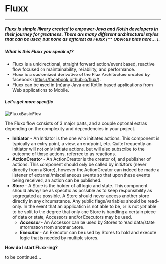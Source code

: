 # Fluxx

------

##### Fluxx is simple library created to empower Java and Kotlin developers in their journey for greatness. There are many different architectural styles that can be used, but none as efficient as Fluxx (** Obvious bias here... ). 



##### What is this Fluxx you speak of?

- Fluxx is a unidirectional, straight forward action/event based, reactive flow focused on maintainability, reliability, and performance. 
- Fluxx is a customized derivative of the Flux Architecture created by facebook (https://facebook.github.io/flux/). 
- Fluxx can be used in (m)any Java and Kotlin based applications from Web applications to Mobile.



##### Let's get more specific

![FluxxBasicFlow](https://github.com/ptmr3/fluxx/blob/master/FluxxBasicFlow.png)



The Fluxx flow consists of 3 major parts, and a couple optional extras depending on the complexity and dependencies in your project.

- **Initiator** - An Initiator is the one who initiates actions. This component is typically an entry point, a view, an endpoint, etc. Quite frequently an initiator will not only initiate actions, but will also subscribe to the outcome of those actions, referred to as reactions. 
- **ActionCreator** -  An ActionCreator is the creator of, and publisher of actions.  This component should only be called by initiators (never directly from a Store), however the ActionCreator can indeed be made a listener of external/miscellaneous events so that upon these events being received, an action can be published.
- **Store** -  A Store is the holder of all logic and state. This component should always be as specific as possible as to keep responsibility as segregated as possible. A Store should never access another store directly in any circumstance. Any public flags/variables should be read-only. In the event that an application is not able to be, or is not *yet* able to be split to the degree that only one Store is handling a certain piece of data or state, Accessors and/or Executors may be used.
  - ***Accessor*** - An Accessor can be used by Stores to read data/state information from another Store. 
  - ***Executor*** - An Executor can be used by Stores to hold and execute logic that is needed by multiple stores. 



**How do I start Fluxx-ing?**

to be continued...
